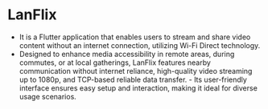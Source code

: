 # LanFlix 
- It is a Flutter application that enables users to stream and share video content without an internet connection, utilizing Wi-Fi Direct technology.
- Designed to enhance media accessibility in remote areas, during commutes, or at local gatherings, LanFlix features nearby communication without internet reliance, high-quality video streaming up to 1080p, and TCP-based reliable data transfer. - Its user-friendly interface ensures easy setup and interaction, making it ideal for diverse usage scenarios.
